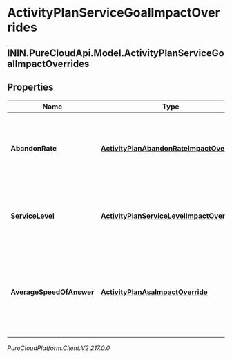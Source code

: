# ActivityPlanServiceGoalImpactOverrides

## ININ.PureCloudApi.Model.ActivityPlanServiceGoalImpactOverrides

## Properties

|Name | Type | Description | Notes|
|------------ | ------------- | ------------- | -------------|
| **AbandonRate** | [**ActivityPlanAbandonRateImpactOverride**](ActivityPlanAbandonRateImpactOverride) | Abandon rate service goal override for the associated activity plan | |
| **ServiceLevel** | [**ActivityPlanServiceLevelImpactOverride**](ActivityPlanServiceLevelImpactOverride) | Service level goal override for the associated activity plan | |
| **AverageSpeedOfAnswer** | [**ActivityPlanAsaImpactOverride**](ActivityPlanAsaImpactOverride) | Average speed of answer service goal override for the associated activity plan | |



_PureCloudPlatform.Client.V2 217.0.0_
